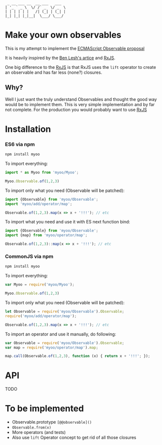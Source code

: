 ```text
 _ __ ___ __  __ ___   ___
| '_ ` _ \  \/ /` _  \/ _  \
| | | | | |   /| (_| | (_| |
|_| |_| |_|__|  \___/ \___/

```


# Make your own observables

This is my attempt to implement the [ECMAScript Observable proposal](https://github.com/zenparsing/es-observable)

It is heavily inspired by the [Ben Lesh's artice](https://medium.com/@benlesh/learning-observable-by-building-observable-d5da57405d87) 
and [RxJS](https://github.com/ReactiveX/rxjs). 

One big difference to the [RxJS](https://github.com/ReactiveX/rxjs) is that RxJS uses the `lift` operator to create 
an observable and has far less (none?) closures.

## Why?

Well I just want the truly understand Observables and thought the good way would be to implement them. This is very 
simple implementation and by far not complete. For the production you would probably want to use [RxJS](https://github.com/ReactiveX/rxjs)


# Installation

### ES6 via npm

```sh
npm install myoo
```

To import everything:

```js
import * as Myoo from 'myoo/Myoo';

Myoo.Observable.of(1,2,3)
```

To import only what you need (Observable will be patched):

```js
import {Observable} from 'myoo/Observable';
import 'myoo/add/operator/map';

Observable.of(1,2,3).map(x => x + '!!!'); // etc
```

To import what you need and use it with ES next function bind:

```js
import {Observable} from 'myoo/Observable';
import {map} from 'myoo/operator/map';

Observable.of(1,2,3)::map(x => x + '!!!'); // etc
```


### CommonJS via npm

```sh
npm install myoo
```

To import everything:

```js
var Myoo = require('myoo/Myoo');

Myoo.Observable.of(1,2,3)
```

To import only what you need (Observable will be patched):

```js
let Observable = require('myoo/Observable').Observable;
require('myoo/add/operator/map');

Observable.of(1,2,3).map(x => x + '!!!'); // etc
```

To import an operator and use it manually, do following:

```js
var Observable = require('myoo/Observable').Observable;
var map = require('myoo/operator/map').map;

map.call(Observable.of(1,2,3), function (x) { return x + '!!!'; });
```


# API

TODO


# To be implemented

- Observable.prototype `[@@observable]()`
- `Observable.from(x)`
- More operators (and tests)
- Also use `lift` Operator concept to get rid of all those closures
